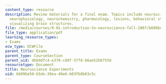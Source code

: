 ```yaml
---
content_type: resource
description: Review materials for a final exam. Topics include neuroscience experiments,
  neurophysiology, neurochemistry, pharmacology, lesions, behavioral studies, and
  visualizing brain structures.
file: /media/courses/9-01-introduction-to-neuroscience-fall-2007/b609be50b5de39ea40e6b03fb8b83c5c_finalrev_experi.pdf
file_type: application/pdf
learning_resource_types:
- Exams
ocw_type: OCWFile
parent_title: Exams
parent_type: CourseSection
parent_uid: 4bb9dfc4-e370-cd9f-5ff8-b6ae52b87558
resourcetype: Document
title: Neuroscience Experiments
uid: b609be50-b5de-39ea-40e6-b03fb8b83c5c
---
```


